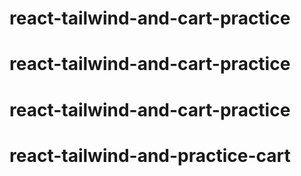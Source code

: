 # react-tailwind-and-cart-practice
# react-tailwind-and-cart-practice
# react-tailwind-and-cart-practice
# react-tailwind-and-practice-cart
